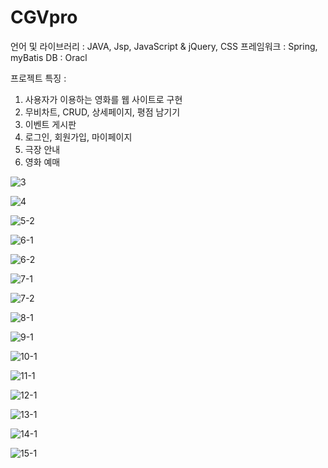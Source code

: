 # CGVpro

언어 및 라이브러리 : JAVA, Jsp, JavaScript & jQuery, CSS
프레임워크 : Spring, myBatis
DB : Oracl


프로젝트 특징 :

1) 사용자가 이용하는 영화를 웹 사이트로 구현
2) 무비차트, CRUD, 상세페이지, 평점 남기기
3) 이벤트 게시판
4) 로그인, 회원가입, 마이페이지
5) 극장 안내
6) 영화 예매

![3](https://github.com/limkyohyun/CGVpro/assets/128359994/b1c30539-0e16-42a2-be9e-8769641dd717)

![4](https://github.com/limkyohyun/CGVpro/assets/128359994/3ecd4e8a-b7a8-4733-bbc8-7197008a1ae0)

![5-2](https://github.com/limkyohyun/CGVpro/assets/128359994/17e88d4a-75fd-4d48-bd81-5c802261bb11)

![6-1](https://github.com/limkyohyun/CGVpro/assets/128359994/bd4b16a4-a399-48e3-9c21-83150812f46f)

![6-2](https://github.com/limkyohyun/CGVpro/assets/128359994/84693244-2ddb-42a7-adb9-788a79213e82)

![7-1](https://github.com/limkyohyun/CGVpro/assets/128359994/dc89a472-0c30-4644-a7d7-703ecda4e493)

![7-2](https://github.com/limkyohyun/CGVpro/assets/128359994/867f62ac-adbe-495f-9de2-04b447986f5b)

![8-1](https://github.com/limkyohyun/CGVpro/assets/128359994/8bca749e-b814-44c7-b607-0f6e28eee981)

![9-1](https://github.com/limkyohyun/CGVpro/assets/128359994/1596b527-f739-4517-96d6-2df81c14dbc1)

![10-1](https://github.com/limkyohyun/CGVpro/assets/128359994/2df3a356-9fcb-40b1-a2f9-3eeafc1e7e59)

![11-1](https://github.com/limkyohyun/CGVpro/assets/128359994/3e841bf6-54ce-467c-a8a9-55e80b1c8d7c)

![12-1](https://github.com/limkyohyun/CGVpro/assets/128359994/fd68b8f8-ab56-43ce-bfcb-fc473ad92b08)

![13-1](https://github.com/limkyohyun/CGVpro/assets/128359994/2ad05f84-0044-4bc0-89dd-1578c1cf89d3)

![14-1](https://github.com/limkyohyun/CGVpro/assets/128359994/a048e7d4-0fab-4b48-941a-1072eb3b1887)

![15-1](https://github.com/limkyohyun/CGVpro/assets/128359994/52dbae98-bfeb-47bc-a1f3-590f4811d80f)
